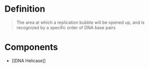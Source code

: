 # Definition
> The area at which a replication bubble will be opened up, and is recognized by a specific order of DNA base pairs
# Components
- [[DNA Helicase]]